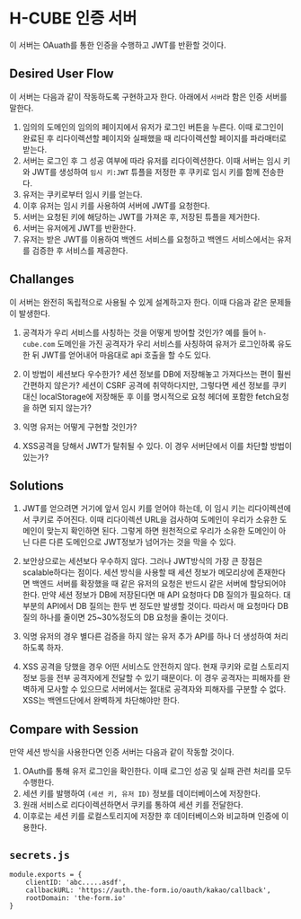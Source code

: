 # H-CUBE 인증 서버

이 서버는 OAuath를 통한 인증을 수행하고 JWT를 반환할 것이다.

## Desired User Flow

이 서버는 다음과 같이 작동하도록 구현하고자 한다. 아래에서 `서버`라 함은 인증 서버를 말한다.

1. 임의의 도메인의 임의의 페이지에서 유저가 로그인 버튼을 누른다. 이때 로그인이 완료된 후 리다이렉션할 페이지와 실패했을 때 리다이렉션할 페이지를 파라매터로 받는다.
2. 서버는 로그인 후 그 성공 여부에 따라 유저를 리다이렉션한다. 이때 서버는 임시 키와 JWT를 생성하여 `임시 키:JWT` 튜플을 저정한 후 쿠키로 임시 키를 함께 전송한다.
3. 유저는 쿠키로부터 임시 키를 얻는다.
4. 이후 유저는 임시 키를 사용하여 서버에 JWT를 요청한다.
5. 서버는 요청된 키에 해당하는 JWT를 가져온 후, 저장된 튜플을 제거한다.
6. 서버는 유저에게 JWT를 반환한다.
7. 유저는 받은 JWT를 이용하여 백엔드 서비스를 요청하고 백엔드 서비스에서는 유저를 검증한 후 서비스를 제공한다.

## Challanges

이 서버는 완전히 독립적으로 사용될 수 있게 설계하고자 한다. 이때 다음과 같은 문제들이 발생한다.

1. 공격자가 우리 서비스를 사칭하는 것을 어떻게 방어할 것인가? 예를 들어 `h-cube.com` 도메인을 가진 공격자가 우리 서비스를 사칭하여 유저가 로그인하록 유도한 뒤 JWT를 얻어내어 마음대로 api 호출을 할 수도 있다.

2. 이 방법이 세션보다 우수한가? 세션 정보를 DB에 저장해놓고 가져다쓰는 편이 훨씬 간편하지 않은가? 세션이 CSRF 공격에 취약하다지만, 그렇다면 세션 정보를 쿠키 대신 localStorage에 저장해둔 후 이를 명시적으로 요청 헤더에 포함한 fetch요청을 하면 되지 않는가?

3. 익명 유저는 어떻게 구현할 것인가?

4. XSS공격을 당해서 JWT가 탈취될 수 있다. 이 경우 서버단에서 이를 차단할 방법이 있는가?

## Solutions

1. JWT를 얻으려면 거기에 앞서 임시 키를 얻어야 하는데, 이 임시 키는 리다이렉션에서 쿠키로 주어진다. 이때 리다이렉션 URL을 검사하여 도메인이 우리가 소유한 도메인이 맞는지 확인하면 된다. 그렇게 하면 원천적으로 우리가 소유한 도메인이 아닌 다른 다른 도메인으로 JWT정보가 넘어가는 것을 막을 수 있다.

2. 보안상으로는 세션보다 우수하지 않다. 그러나 JWT방식의 가장 큰 장점은 scalable하다는 점이다. 세션 방식을 사용할 때 세션 정보가 메모리상에 존재한다면 백엔드 서버를 확장했을 때 같은 유저의 요청은 반드시 같은 서버에 할당되어야 한다. 만약 세션 정보가 DB에 저장된다면 매 API 요청마다 DB 질의가 필요하다. 대부분의 API에서 DB 질의는 한두 번 정도만 발생할 것이다. 따라서 매 요청마다 DB 질의 하나를 줄이면 25~30%정도의 DB 요청을 줄이는 것이다.

3. 익명 유저의 경우 별다른 검증을 하지 않는 유저 추가 API를 하나 더 생성하여 처리하도록 하자.

4. XSS 공격을 당했을 경우 어떤 서비스도 안전하지 않다. 현재 쿠키와 로컬 스토리지 정보 등을 전부 공격자에게 전달할 수 있기 때문이다. 이 경우 공격자는 피해자를 완벽하게 모사할 수 있으므로 서버에서는 절대로 공격자와 피해자를 구분할 수 없다. XSS는 백엔드단에서 완벽하게 차단해야만 한다.

## Compare with Session

만약 세션 방식을 사용한다면 인증 서버는 다음과 같이 작동할 것이다.

1. OAuth를 통해 유저 로그인을 확인한다. 이때 로그인 성공 및 실패 관련 처리를 모두 수행한다.
2. 세션 키를 발행하여 `(세션 키, 유저 ID)` 정보를 데이터베이스에 저장한다.
3. 원래 서비스로 리다이렉션하면서 쿠키를 통하여 세션 키를 전달한다.
4. 이후로는 세션 키를 로컬스토리지에 저장한 후 데이터베이스와 비교하며 인증에 이용한다.

## `secrets.js`

```
module.exports = {
    clientID: 'abc.....asdf',
    callbackURL: 'https://auth.the-form.io/oauth/kakao/callback',
    rootDomain: 'the-form.io'
}
```
